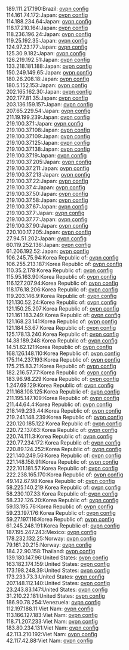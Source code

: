 189.111.217.190:Brazil: [ovpn config](vpn/189_111_217_190.ovpn)  
114.161.74.172:Japan: [ovpn config](vpn/114_161_74_172.ovpn)  
114.188.234.64:Japan: [ovpn config](vpn/114_188_234_64.ovpn)  
118.17.210.164:Japan: [ovpn config](vpn/118_17_210_164.ovpn)  
118.236.196.24:Japan: [ovpn config](vpn/118_236_196_24.ovpn)  
119.25.192.35:Japan: [ovpn config](vpn/119_25_192_35.ovpn)  
124.97.23.177:Japan: [ovpn config](vpn/124_97_23_177.ovpn)  
125.30.9.182:Japan: [ovpn config](vpn/125_30_9_182.ovpn)  
126.219.192.51:Japan: [ovpn config](vpn/126_219_192_51.ovpn)  
133.218.181.188:Japan: [ovpn config](vpn/133_218_181_188.ovpn)  
150.249.149.65:Japan: [ovpn config](vpn/150_249_149_65.ovpn)  
180.26.208.18:Japan: [ovpn config](vpn/180_26_208_18.ovpn)  
180.5.152.153:Japan: [ovpn config](vpn/180_5_152_153.ovpn)  
202.165.162.30:Japan: [ovpn config](vpn/202_165_162_30.ovpn)  
202.177.81.35:Japan: [ovpn config](vpn/202_177_81_35.ovpn)  
203.136.159.157:Japan: [ovpn config](vpn/203_136_159_157.ovpn)  
207.65.229.54:Japan: [ovpn config](vpn/207_65_229_54.ovpn)  
211.19.199.239:Japan: [ovpn config](vpn/211_19_199_239.ovpn)  
219.100.37.1:Japan: [ovpn config](vpn/219_100_37_1.ovpn)  
219.100.37.108:Japan: [ovpn config](vpn/219_100_37_108.ovpn)  
219.100.37.109:Japan: [ovpn config](vpn/219_100_37_109.ovpn)  
219.100.37.125:Japan: [ovpn config](vpn/219_100_37_125.ovpn)  
219.100.37.138:Japan: [ovpn config](vpn/219_100_37_138.ovpn)  
219.100.37.19:Japan: [ovpn config](vpn/219_100_37_19.ovpn)  
219.100.37.205:Japan: [ovpn config](vpn/219_100_37_205.ovpn)  
219.100.37.211:Japan: [ovpn config](vpn/219_100_37_211.ovpn)  
219.100.37.213:Japan: [ovpn config](vpn/219_100_37_213.ovpn)  
219.100.37.22:Japan: [ovpn config](vpn/219_100_37_22.ovpn)  
219.100.37.4:Japan: [ovpn config](vpn/219_100_37_4.ovpn)  
219.100.37.50:Japan: [ovpn config](vpn/219_100_37_50.ovpn)  
219.100.37.58:Japan: [ovpn config](vpn/219_100_37_58.ovpn)  
219.100.37.67:Japan: [ovpn config](vpn/219_100_37_67.ovpn)  
219.100.37.7:Japan: [ovpn config](vpn/219_100_37_7.ovpn)  
219.100.37.77:Japan: [ovpn config](vpn/219_100_37_77.ovpn)  
219.100.37.90:Japan: [ovpn config](vpn/219_100_37_90.ovpn)  
220.100.17.205:Japan: [ovpn config](vpn/220_100_17_205.ovpn)  
27.94.51.202:Japan: [ovpn config](vpn/27_94_51_202.ovpn)  
60.119.252.136:Japan: [ovpn config](vpn/60_119_252_136.ovpn)  
61.206.192.52:Japan: [ovpn config](vpn/61_206_192_52.ovpn)  
106.245.75.94:Korea Republic of: [ovpn config](vpn/106_245_75_94.ovpn)  
106.255.213.187:Korea Republic of: [ovpn config](vpn/106_255_213_187.ovpn)  
110.35.2.178:Korea Republic of: [ovpn config](vpn/110_35_2_178.ovpn)  
115.95.163.90:Korea Republic of: [ovpn config](vpn/115_95_163_90.ovpn)  
116.127.207.94:Korea Republic of: [ovpn config](vpn/116_127_207_94.ovpn)  
118.176.18.206:Korea Republic of: [ovpn config](vpn/118_176_18_206.ovpn)  
119.203.146.9:Korea Republic of: [ovpn config](vpn/119_203_146_9.ovpn)  
121.130.52.24:Korea Republic of: [ovpn config](vpn/121_130_52_24.ovpn)  
121.150.25.207:Korea Republic of: [ovpn config](vpn/121_150_25_207.ovpn)  
121.161.183.249:Korea Republic of: [ovpn config](vpn/121_161_183_249.ovpn)  
121.168.23.141:Korea Republic of: [ovpn config](vpn/121_168_23_141.ovpn)  
121.184.53.67:Korea Republic of: [ovpn config](vpn/121_184_53_67.ovpn)  
125.178.13.240:Korea Republic of: [ovpn config](vpn/125_178_13_240.ovpn)  
14.38.189.248:Korea Republic of: [ovpn config](vpn/14_38_189_248.ovpn)  
14.51.62.121:Korea Republic of: [ovpn config](vpn/14_51_62_121.ovpn)  
168.126.148.110:Korea Republic of: [ovpn config](vpn/168_126_148_110.ovpn)  
175.114.237.193:Korea Republic of: [ovpn config](vpn/175_114_237_193.ovpn)  
175.215.83.21:Korea Republic of: [ovpn config](vpn/175_215_83_21.ovpn)  
182.216.57.77:Korea Republic of: [ovpn config](vpn/182_216_57_77.ovpn)  
183.96.98.229:Korea Republic of: [ovpn config](vpn/183_96_98_229.ovpn)  
1.247.69.129:Korea Republic of: [ovpn config](vpn/1_247_69_129.ovpn)  
211.168.108.125:Korea Republic of: [ovpn config](vpn/211_168_108_125.ovpn)  
211.195.147.109:Korea Republic of: [ovpn config](vpn/211_195_147_109.ovpn)  
211.44.64.4:Korea Republic of: [ovpn config](vpn/211_44_64_4.ovpn)  
218.149.233.44:Korea Republic of: [ovpn config](vpn/218_149_233_44.ovpn)  
219.241.148.239:Korea Republic of: [ovpn config](vpn/219_241_148_239.ovpn)  
220.120.185.122:Korea Republic of: [ovpn config](vpn/220_120_185_122.ovpn)  
220.72.137.63:Korea Republic of: [ovpn config](vpn/220_72_137_63.ovpn)  
220.74.111.3:Korea Republic of: [ovpn config](vpn/220_74_111_3.ovpn)  
220.77.234.172:Korea Republic of: [ovpn config](vpn/220_77_234_172.ovpn)  
220.89.124.252:Korea Republic of: [ovpn config](vpn/220_89_124_252.ovpn)  
221.140.249.56:Korea Republic of: [ovpn config](vpn/221_140_249_56.ovpn)  
221.148.158.91:Korea Republic of: [ovpn config](vpn/221_148_158_91.ovpn)  
222.101.181.57:Korea Republic of: [ovpn config](vpn/222_101_181_57.ovpn)  
222.238.165.170:Korea Republic of: [ovpn config](vpn/222_238_165_170.ovpn)  
49.142.67.98:Korea Republic of: [ovpn config](vpn/49_142_67_98.ovpn)  
58.225.140.219:Korea Republic of: [ovpn config](vpn/58_225_140_219.ovpn)  
58.230.107.33:Korea Republic of: [ovpn config](vpn/58_230_107_33.ovpn)  
58.232.126.20:Korea Republic of: [ovpn config](vpn/58_232_126_20.ovpn)  
59.13.195.76:Korea Republic of: [ovpn config](vpn/59_13_195_76.ovpn)  
59.23.197.176:Korea Republic of: [ovpn config](vpn/59_23_197_176.ovpn)  
59.27.197.116:Korea Republic of: [ovpn config](vpn/59_27_197_116.ovpn)  
61.245.248.191:Korea Republic of: [ovpn config](vpn/61_245_248_191.ovpn)  
187.195.247.243:Mexico: [ovpn config](vpn/187_195_247_243.ovpn)  
178.232.132.25:Norway: [ovpn config](vpn/178_232_132_25.ovpn)  
79.161.20.215:Norway: [ovpn config](vpn/79_161_20_215.ovpn)  
184.22.90.158:Thailand: [ovpn config](vpn/184_22_90_158.ovpn)  
139.180.147.96:United States: [ovpn config](vpn/139_180_147_96.ovpn)  
163.182.174.159:United States: [ovpn config](vpn/163_182_174_159.ovpn)  
173.198.248.39:United States: [ovpn config](vpn/173_198_248_39.ovpn)  
173.233.73.3:United States: [ovpn config](vpn/173_233_73_3.ovpn)  
207.148.112.140:United States: [ovpn config](vpn/207_148_112_140.ovpn)  
23.243.83.147:United States: [ovpn config](vpn/23_243_83_147.ovpn)  
31.210.22.181:United States: [ovpn config](vpn/31_210_22_181.ovpn)  
186.90.78.254:Venezuela: [ovpn config](vpn/186_90_78_254.ovpn)  
112.197.188.11:Viet Nam: [ovpn config](vpn/112_197_188_11.ovpn)  
113.166.127.183:Viet Nam: [ovpn config](vpn/113_166_127_183.ovpn)  
118.71.207.233:Viet Nam: [ovpn config](vpn/118_71_207_233.ovpn)  
183.80.234.131:Viet Nam: [ovpn config](vpn/183_80_234_131.ovpn)  
42.113.210.192:Viet Nam: [ovpn config](vpn/42_113_210_192.ovpn)  
42.117.42.88:Viet Nam: [ovpn config](vpn/42_117_42_88.ovpn)  
